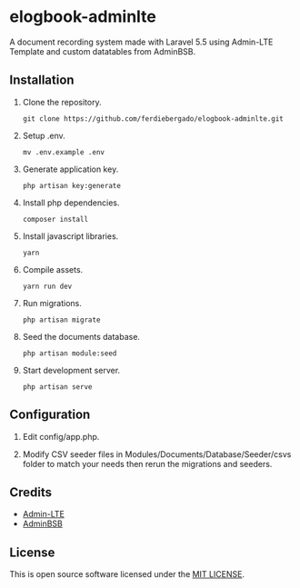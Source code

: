 # elogbook-adminlte
A document recording system made with Laravel 5.5 using Admin-LTE Template and custom datatables from AdminBSB.

## Installation
1. Clone the repository.

	`git clone https://github.com/ferdiebergado/elogbook-adminlte.git`

2. Setup .env.

	`mv .env.example .env`

3. Generate application key.

	`php artisan key:generate`

4. Install php dependencies.

	`composer install`

5. Install javascript libraries.

	`yarn`

6. Compile assets. 

	`yarn run dev`

7. Run migrations.

	`php artisan migrate`

8. Seed the documents database.

	`php artisan module:seed`

9. Start development server.

	`php artisan serve`

## Configuration

1. Edit config/app.php.

2. Modify CSV seeder files in Modules/Documents/Database/Seeder/csvs folder to match your needs then rerun the migrations and seeders.
## Credits
- [Admin-LTE](https://adminlte.io)
- [AdminBSB](https://gurayyarar.github.io/AdminBSBMaterialDesign/)
## License
This is open source software licensed under the [MIT LICENSE](LICENSE.md).
